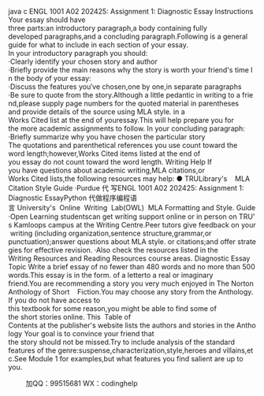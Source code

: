 java c
ENGL 1001 A02 202425: Assignment 1: Diagnostic Essay
Instructions
Your essay should have three parts:an introductory paragraph,a body containing fully developed paragraphs,and a concluding paragraph.Following is a general guide for what to include in each section of your essay.
In your introductory paragraph you should:
·Clearly identify your chosen story and author
·Briefly provide the main reasons why the story is worth your friend's time In the body of your essay:
·Discuss the features you′ve chosen,one by one,in separate paragraphs
·Be sure to quote from the story.Although a little pedantic in writing to a friend,please supply page numbers for the quoted material in parentheses and provide details of the source using MLA style. in a Works Cited list at the end of youressay.This will help prepare you for the more academic assignments to follow.
In your concluding paragraph:
·Briefly summarize why you have chosen the particular story
The quotations and parenthetical references you use count toward the word length;however,Works Cited items listed at the end of you essay do not count toward the word length.
Writing Help
If you have questions about academic writing,MLA citations,or Works Cited lists,the following resources may help:
● TRULibrary's    MLA Citation Style Guide
·Purdue 代 写ENGL 1001 A02 202425: Assignment 1: Diagnostic EssayPython
代做程序编程语言 University's  Online  Writing  Lab(OWL)  MLA Formatting and Style. Guide
·Open Learning studentscan get writing support online or in person on TRU's Kamloops campus at the Writing Centre.Peer tutors give feedback on your writing (including organization,sentence structure,grammar,or
punctuation);answer questions about MLA style. or citations;and offer strategies for effective revision.
·Also check the resources listed in the Writing Resources and Reading Resources course areas.
Diagnostic Essay Topic
Write a brief essay of no fewer than 480 words and no more than 500 words.This essay is in the form. of a letterto a real or imaginary friend.You are recommending a story you very much enjoyed in The Norton Anthology of Short    Fiction.You may choose any story from the Anthology.
If you do not have access to this textbook for some reason,you might be able to find some of the short stories online. This  Table of Contents at the publisher's website lists the authors and stories in the Anthology
Your goal is to convince your friend that the story should not be missed.Try to include analysis of the standard
features of the genre:suspense,characterization,style,heroes and villains,etc.See Module 1 for examples,but what features you find salient are up to you.



         
加QQ：99515681  WX：codinghelp
